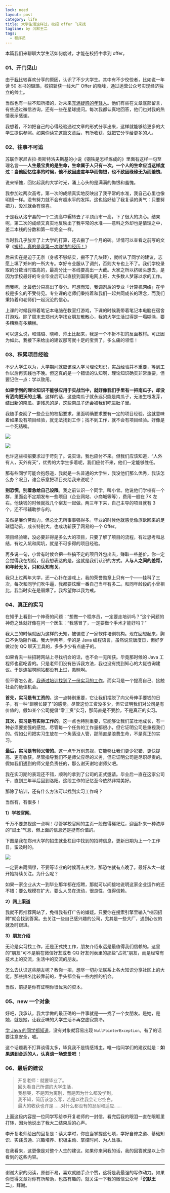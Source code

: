 ```yaml
---
lock: need
layout: post
category: life
title: 大学生活这样过，校招 offer 飞来找
tagline: by 沉默王二
tags: 
  - 程序员
---
```


本篇我们来聊聊大学生活如何度过，才能在校招中拿到 offer。

<!--more-->

### 01、开门见山

由于[我](https://mp.weixin.qq.com/s/feoOINGSyivBO8Z1gaQVOA)比较喜欢分享的原因，认识了不少大学生。其中有不少佼佼者，比如说一年读 50 本书的璐璐，校招斩获一线大厂 Offer 的晓峰，通过运营公众号实现经济独立的帅土。

当然也有一些不知所措的，对未来[充满疑惑的年轻人](https://mp.weixin.qq.com/s/50Wimh236R3rl6Riem9gDA)。他们有些在文章底部留言，有些通过微信咨询，还有一些在星球提问。每次我都认真地回答，他们也对我的热情表示感谢。

我想着，不如把自己的心得经验通过文章的形式分享出来，这样就能够给更多的大学生提供参照。如果你读完这篇文章后，有所收获，就把它分享给更多的人。

### 02、往事不可追

苏联作家尼古拉·奥斯特洛夫斯基的小说《钢铁是怎样炼成的》里面有这样一句至理名言——**人生最宝贵的是生命，生命属于人只有一次。一个人的生命应当这样度过：当他回忆往事的时候，他不致因虚度年华而悔恨，也不致因碌碌无为而羞愧**。

说来惭愧，回忆起我的大学时光，涌上心头的是满满的悔恨和羞愧。

我参加过两次高考。第一次的成绩真实地反映出了我平常的水准，我自己心里也像明镜一样。没有努力就不会有超水平的发挥。这也恰好给了我复读的勇气：只要努把力，没准就会有惊喜。

于是我从洛宁县的一个二流高中辗转去了平顶山市一高，下了很大的决心。结果呢，第二次的成绩又真实地反映出了我平常的水准——意料之外却也是情理之中，差二本线的分数和第一年完全一样。

当时我几乎放弃了上大学的打算，还去搬了一个月的砖。详情可以查看之前写的文章《[搬砖，真的是我第一次赚钱的经历！](https://mp.weixin.qq.com/s/V8EHy5-eoM7WCZBwON1-_A)》

后来实在是迫于无奈（身板不够结实，搬不了几块砖），就听从了同学的建议，志愿上填了郑州的一所大专。幸好专业服从了调剂，否则大专也上不了。我们学校录取的分数当时蛮高的，最高分比一本线要高出一大截。大家之所以挤破头想去，是因为学校最好的专业毕业后可以直接到国家电网上班，大多数人梦寐以求的工作。

而我呢，比最低分只高出了零分。可想而知，我调剂后的专业「计算机网络」在学校是多么的不受待见。专业课的老师们秉持着和我们一起共同成长的理念，而我们秉持着和老师们一起沉沦的信心。

上课的时候我带着笔记本电脑在教室打游戏，下课的时候我带着笔记本电脑在宿舍打游戏。除了周末去郑州大学找女朋友散散心，我的大学生活过得是一塌糊涂，要多糟糕有多糟糕。

可以这么说，和璐璐、晓峰、帅土比起来，我是一个不折不扣的反面教材。可正因为如此，我接下来给出的建议那可就十足的宝贵了。多么痛的领悟！

### 03、积累项目经验

不少大学生以为，大学期间就应该深入学习理论知识，实战经验并不重要，等到工作以后再实践也不晚。但这真的是一个错误的认知啊，理论知识确实非常重要，但要记住一点：学以致用。

**如果学到的理论知识不能够应用于实战当中，就好像我们手里有一把南瓜子，却没有洒向肥沃的土壤**。这样的话，这些南瓜子就永远只能是南瓜子，无法生根发芽，结出新的南瓜。更残忍的是，这些南瓜子还会被我们吃进肚子里。

我随手查阅了一些企业的校招要求，里面明确要求要有一定的项目经验。这就意味着如果没有项目经验，就无法找到工作；找不到工作，就不会有项目经验。好像是一个死结唉。

![](http://www.itwanger.com/assets/images/2019/11/life-daxue-should-duguo-1.png)


![](http://www.itwanger.com/assets/images/2019/11/life-daxue-should-duguo-2.png)

也许这些校招要求过于苛刻了。说实话，我也应付不来。但我们应该知道，“人外有人，天外有天”，优秀的大学生多着呢，我们应付不来，他们一定能够胜任。

那有些同学可能会抱怨道，我就是一名普通的大学生，我没他们那么优秀，我该怎么办？况且，谁会乐意把项目交给我来说呢？

**别恐慌，别着急给自己设限**。我之前认识一个同学，叫小曾。他说他们学校有一个群，里面会不定期发布一些项目（企业网站、小商城等等），费用一般在 7K 左右。他缺钱的时候就找几个宿友一起做。两三年下来，自己主导的项目就有 3 个，还不带辅助参与的。

虽然是廉价劳动力，但总比无所事事强得多。毕业的时候他就感觉像旅欧回来的足球运动员，成长特别大。也成功斩获了网易的一个 Offer。

项目经验嘛，没必要非得是多么大的项目，只要了解了项目的流程，有过思考和总结，有过入坑和爬坑，就是不可多得的项目经验。

再多说一句，小曾有时候会把一些搞不定的项目外包出去，赚取一些差价。你一定会觉得我在胡侃，但我想表达的是，这就是我们认识的方式。**人与人之间的差距，和年龄无关，只和认知有关**。

我只上过两年大学，还一心扑在游戏上，我的荣誉勋章上只有一个——挂科了三次，每次和同学们吹牛逼，我都要炫耀一番自己当年有多二。和同年龄段的小曾相比，我当时实在是弱爆了。我希望你以我为戒。

### 04、真正的实习

在知乎上看到一个神奇的问题：“想做一个程序员，一定要走培训吗？”这个问题的神奇之处就好像在问一个医生：“我感冒了，一定要做个手术才能好吗？”

我大三的时候就因为这样的无知，被骗进了一家软件培训机构。现在回想起来，胸口不免隐隐作痛。我大学两年，学的是 Java 编程语言，虽然说荒唐度日，但好歹做过仿 QQ 聊天工具的，多多少少有点底子的。

如果肯去一些招聘网站上寻找机会的话，也不会一无所获。毕竟那时候的 Java 工程师也蛮吃香的。只是老师们没有告诉我方法，我也没有找到知心的大佬咨询建议。于是连招聘网站都没有上过，愚昧啊。

但不管怎么说，[我通过培训找到了一份实习的工作](https://mp.weixin.qq.com/s/qnSkDUU9mKgCbzjlpCuJzw)。而实习是一个提高自己、接触社会的绝佳机会。

**首先，实习是有工资的**。这一点特别重要，它让我们摆脱了向父母伸手要钱的日子，有一种“翅膀长硬了”的感觉。尽管这份工资没多少，但它证明我们对公司是有价值的。假如某个公司提倡“零工资”实习，那简直是不要脸，不是真正的实习。

**其次，实习是有实际工作的**。这一点也特别重要，它能够让我们茁壮地成长，有一种必须要变强的感觉。尽管每一个任务的工作量都很小，但它证明公司是重视我们的。假如公司把实习生放在一个角落没人管，那简直是浪费生命，不是真正的实习。

**最后，实习是有师父带的**。这一点千万别忽视，它能够让我们更少犯错、更快提高、更有收获。尽管指导我们不是师父应尽的义务，但它证明公司是尽职尽责的。假如我们遇到的师父是负责任的，那么谢天谢地谢师父吧。

我在实习期的表现还不错，顺利的拿到了公司的正式邀请。毕业后一直在这家公司干，直到三年半后回到洛阳。这段工作的记忆至今依然非常美好。

那除了培训，还有什么方法可以找到实习工作吗？

当然有，有很多！

**1）学校官网**。

千万不要忽视这一点啊！尽管学校官网的主页一般做得稀耙烂，迎面扑来一种浓厚的“闰土”气息，但上面的信息还是挺有价值的。

下图是我在郑州大学的招生就业栏目中找到的招聘信息，更新日期为上一个工作日，蛮及时的。

![](http://www.itwanger.com/assets/images/2019/11/life-daxue-should-duguo-3.png)

一定要未雨绸缪，不要等毕业的时候再去关注，那恐怕就有点晚了。最好从大一就开始持续关注。为什么呢？

如果一家企业从大一到毕业那年都在招聘，那就可以间接地说明这家企业运作的还不错：要么规模在扩大，要么人员在流动，很良性，值得信赖。

**2）网上渠道**

我就不再推荐网站了，免得我有打广告的嫌疑。只要你在搜索引擎里输入“校园招聘”就会找到答案。去关注一些自己感兴趣的公司，尤其是一些大厂，遇到心仪的就及时跟进。

**3）朋友介绍**

无论是实习找工作，还是正式找工作，朋友介绍永远是最值得我们信赖的。这里的“朋友”可不是躺在微信好友或者 QQ 好友列表里的那些“占坑”朋友，而是经常有技术上的交流，生活中的交流的朋友。

怎么去认识这些朋友呢？教你一招，想尽一切办法联系上各大知识分享社区上的大佬，那些排名比较靠前的，手头都会有一些内推的机会。

当然，前提是你有证明你很优秀的资本。

### 05、new 一个对象

好吧，我承认，我大学做的最正确的一件事就是——找了一个女朋友。是她，是她，就是她，让我乏味的大学生活不再空虚寂寞冷。

[学 Java 的同学都知道](https://mp.weixin.qq.com/s/PBqR_uj6dd4xKEX8SUWIYQ)，没有对象就容易出现 `NullPointerException`。有了的话要注意安全，嘘。

这个话题我不打算谈得太多，毕竟我不是情感博主。唯一给同学们的建议就是：**如果遇到合适的人，认真谈一场恋爱吧** ！

### 06、最后的建议

>开复老师：就要毕业了。<br>
回头看自己所谓的大学生活，<br>
我想哭，不是因为离别，而是因为什么都没学到。<br>
我不知，简历该怎么写，若是以往我会让它空白。<br>
最大的收获也许是……对什么都没有的忍耐和适应……

上面这段内容是一位同学写给李开复老师的一封信，看完后我的眼泪一直在眼眶里打转，因为他说出了我大二结束后的心声。

李开复老师给出的回复是：读大学时，你应当掌握这七项，学好自修之道、基础知识、实践贯通、兴趣培养、积极主动、掌控时间、为人处事。

在我看来，这更像是对整个人生的建议。如果你来问我的话，我的回答就是以上你看到的这些内容。


-------

谢谢大家的阅读，原创不易，喜欢就随手点个赞，这将是我最强的写作动力。如果你觉得文章对你有所帮助，也蛮有趣的，就关注一下我的微信公众号「**沉默王二**」，拜谢。



















